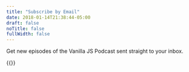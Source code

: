 ```yaml
---
title: "Subscribe by Email"
date: 2018-01-14T21:38:44-05:00
draft: false
noTitle: false
fullWidth: false
---
```


Get new episodes of the Vanilla JS Podcast sent straight to your inbox.

{{<mailchimp>}}